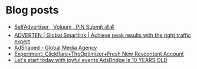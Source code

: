 # Blog posts
<!-- BLOG-POST-LIST:START -->
- [SelfAdvertiser , Voluum , PIN Submit 💰💰](https://afflift.com/f/threads/selfadvertiser-voluum-pin-submit-%F0%9F%92%B0%F0%9F%92%B0.10690/)
- [ADVERTEN | Global Smartlink | Achieve peak results with the right traffic expert](https://afflift.com/f/threads/adverten-global-smartlink-achieve-peak-results-with-the-right-traffic-expert.7526/)
- [AdShaped - Global Media Agency](https://afflift.com/f/threads/adshaped-global-media-agency.7136/)
- [Experiment: Clickflare+TheOptimizer+Fresh New Revcontent Account](https://afflift.com/f/threads/experiment-clickflare-theoptimizer-fresh-new-revcontent-account.10545/)
- [Let&#39;s start today with joyful events AdsBridge is 10 YEARS OLD](https://afflift.com/f/threads/lets-start-today-with-joyful-events-adsbridge-is-10-years-old.10693/)
<!-- BLOG-POST-LIST:END -->
